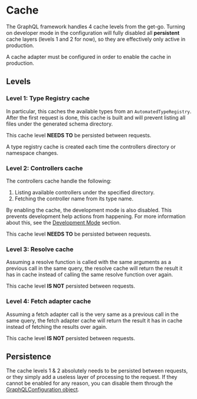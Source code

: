 # Cache

The GraphQL framework handles 4 cache levels from the get-go. Turning on developer mode in the configuration will fully disabled all **persistent** cache layers (levels 1 and 2 for now), so they are effectively only active in production.

A cache adapter must be configured in order to enable the cache in production.

## Levels

### Level 1: Type Registry cache

In particular, this caches the available types from an `AutomatedTypeRegistry`. After the first request is done, this cache is built and will prevent listing all files under the generated schema directory.

This cache level **NEEDS TO** be persisted between requests.

A type registry cache is created each time the controllers directory or namespace changes.

### Level 2: Controllers cache

The controllers cache handle the following:

1. Listing available controllers under the specified directory.
2. Fetching the controller name from its type name.

By enabling the cache, the development mode is also disabled. This prevents development help actions from happening. For more information about this, see the [Development Mode](development-mode.md) section.

This cache level **NEEDS TO** be persisted between requests.

### Level 3: Resolve cache

Assuming a resolve function is called with the same arguments as a previous call in the same query, the resolve cache will return the result it has in cache instead of calling the same resolve function over again.

This cache level **IS NOT** persisted between requests.

### Level 4: Fetch adapter cache

Assuming a fetch adapter call is the very same as a previous call in the same query, the fetch adapter cache will return the result it has in cache instead of fetching the results over again.

This cache level **IS NOT** persisted between requests.

## Persistence

The cache levels 1 & 2 absolutely needs to be persisted between requests, or they simply add a useless layer of processing to the request. If they cannot be enabled for any reason, you can disable them through the [GraphQLConfiguration object](configuration.md).